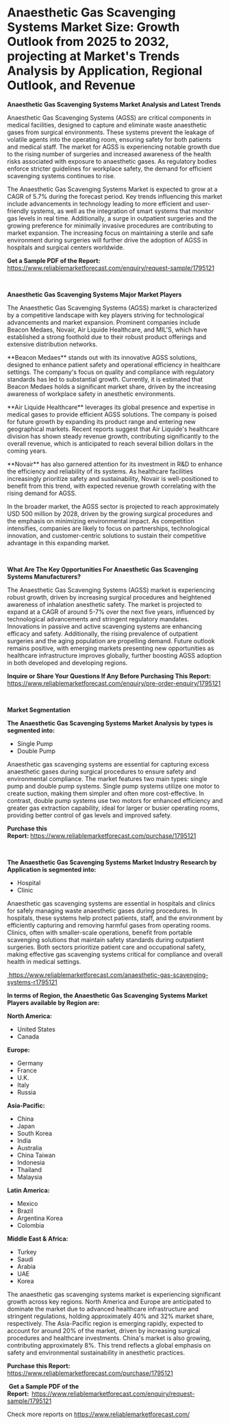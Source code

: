 <p><h1>Anaesthetic Gas Scavenging Systems Market Size: Growth Outlook from 2025 to 2032, projecting at Market's Trends Analysis by Application, Regional Outlook, and Revenue</h1></p><p><strong>Anaesthetic Gas Scavenging Systems Market Analysis and Latest Trends</strong></p>
<p><p>Anaesthetic Gas Scavenging Systems (AGSS) are critical components in medical facilities, designed to capture and eliminate waste anaesthetic gases from surgical environments. These systems prevent the leakage of volatile agents into the operating room, ensuring safety for both patients and medical staff. The market for AGSS is experiencing notable growth due to the rising number of surgeries and increased awareness of the health risks associated with exposure to anaesthetic gases. As regulatory bodies enforce stricter guidelines for workplace safety, the demand for efficient scavenging systems continues to rise.</p><p>The Anaesthetic Gas Scavenging Systems Market is expected to grow at a CAGR of 5.7% during the forecast period. Key trends influencing this market include advancements in technology leading to more efficient and user-friendly systems, as well as the integration of smart systems that monitor gas levels in real time. Additionally, a surge in outpatient surgeries and the growing preference for minimally invasive procedures are contributing to market expansion. The increasing focus on maintaining a sterile and safe environment during surgeries will further drive the adoption of AGSS in hospitals and surgical centers worldwide.</p></p>
<p><strong>Get a Sample PDF of the Report:&nbsp;</strong> <a href="https://www.reliablemarketforecast.com/enquiry/request-sample/1795121?utm_campaign=2736&utm_medium=2&utm_source=Github&utm_content=ia&utm_term=03032025&utm_id=anaesthetic-gas-scavenging-systems">https://www.reliablemarketforecast.com/enquiry/request-sample/1795121</a></p>
<p>&nbsp;</p>
<p><strong>Anaesthetic Gas Scavenging Systems Major Market Players</strong></p>
<p><p>The Anaesthetic Gas Scavenging Systems (AGSS) market is characterized by a competitive landscape with key players striving for technological advancements and market expansion. Prominent companies include Beacon Medaes, Novair, Air Liquide Healthcare, and MIL'S, which have established a strong foothold due to their robust product offerings and extensive distribution networks.</p><p>**Beacon Medaes** stands out with its innovative AGSS solutions, designed to enhance patient safety and operational efficiency in healthcare settings. The company's focus on quality and compliance with regulatory standards has led to substantial growth. Currently, it is estimated that Beacon Medaes holds a significant market share, driven by the increasing awareness of workplace safety in anesthetic environments.</p><p>**Air Liquide Healthcare** leverages its global presence and expertise in medical gases to provide efficient AGSS solutions. The company is poised for future growth by expanding its product range and entering new geographical markets. Recent reports suggest that Air Liquide's healthcare division has shown steady revenue growth, contributing significantly to the overall revenue, which is anticipated to reach several billion dollars in the coming years.</p><p>**Novair** has also garnered attention for its investment in R&D to enhance the efficiency and reliability of its systems. As healthcare facilities increasingly prioritize safety and sustainability, Novair is well-positioned to benefit from this trend, with expected revenue growth correlating with the rising demand for AGSS.</p><p>In the broader market, the AGSS sector is projected to reach approximately USD 500 million by 2028, driven by the growing surgical procedures and the emphasis on minimizing environmental impact. As competition intensifies, companies are likely to focus on partnerships, technological innovation, and customer-centric solutions to sustain their competitive advantage in this expanding market.</p></p>
<p>&nbsp;</p>
<p><strong>What Are The Key Opportunities For Anaesthetic Gas Scavenging Systems Manufacturers?</strong></p>
<p><p>The Anaesthetic Gas Scavenging Systems (AGSS) market is experiencing robust growth, driven by increasing surgical procedures and heightened awareness of inhalation anesthetic safety. The market is projected to expand at a CAGR of around 5-7% over the next five years, influenced by technological advancements and stringent regulatory mandates. Innovations in passive and active scavenging systems are enhancing efficacy and safety. Additionally, the rising prevalence of outpatient surgeries and the aging population are propelling demand. Future outlook remains positive, with emerging markets presenting new opportunities as healthcare infrastructure improves globally, further boosting AGSS adoption in both developed and developing regions.</p></p>
<p><strong>Inquire or Share Your Questions If Any Before Purchasing This Report:</strong> <a href="https://www.reliablemarketforecast.com/enquiry/pre-order-enquiry/1795121?utm_campaign=2736&utm_medium=2&utm_source=Github&utm_content=ia&utm_term=03032025&utm_id=anaesthetic-gas-scavenging-systems">https://www.reliablemarketforecast.com/enquiry/pre-order-enquiry/1795121</a></p>
<p>&nbsp;</p>
<p><strong>Market Segmentation</strong></p>
<p><strong>The Anaesthetic Gas Scavenging Systems Market Analysis by types is segmented into:</strong></p>
<p><ul><li>Single Pump</li><li>Double Pump</li></ul></p>
<p><p>Anaesthetic gas scavenging systems are essential for capturing excess anaesthetic gases during surgical procedures to ensure safety and environmental compliance. The market features two main types: single pump and double pump systems. Single pump systems utilize one motor to create suction, making them simpler and often more cost-effective. In contrast, double pump systems use two motors for enhanced efficiency and greater gas extraction capability, ideal for larger or busier operating rooms, providing better control of gas levels and improved safety.</p></p>
<p><strong>Purchase this Report:&nbsp;</strong><a href="https://www.reliablemarketforecast.com/purchase/1795121?utm_campaign=2736&utm_medium=2&utm_source=Github&utm_content=ia&utm_term=03032025&utm_id=anaesthetic-gas-scavenging-systems">https://www.reliablemarketforecast.com/purchase/1795121</a></p>
<p>&nbsp;</p>
<p><strong>The Anaesthetic Gas Scavenging Systems Market Industry Research by Application is segmented into:</strong></p>
<p><ul><li>Hospital</li><li>Clinic</li></ul></p>
<p><p>Anaesthetic gas scavenging systems are essential in hospitals and clinics for safely managing waste anaesthetic gases during procedures. In hospitals, these systems help protect patients, staff, and the environment by efficiently capturing and removing harmful gases from operating rooms. Clinics, often with smaller-scale operations, benefit from portable scavenging solutions that maintain safety standards during outpatient surgeries. Both sectors prioritize patient care and occupational safety, making effective gas scavenging systems critical for compliance and overall health in medical settings.</p></p>
<p><a href="https://www.reliablemarketforecast.com/anaesthetic-gas-scavenging-systems-r1795121?utm_campaign=2736&utm_medium=2&utm_source=Github&utm_content=ia&utm_term=03032025&utm_id=anaesthetic-gas-scavenging-systems">&nbsp;https://www.reliablemarketforecast.com/anaesthetic-gas-scavenging-systems-r1795121</a></p>
<p><strong>In terms of Region, the Anaesthetic Gas Scavenging Systems Market Players available by Region are:</strong></p>
<p>
    <p> <strong> North America: </strong>
        <ul>
            <li>United States</li>
            <li>Canada</li>
        </ul>
        </p> 
    <p> <strong> Europe: </strong>
        <ul>
            <li>Germany</li>
            <li>France</li>
            <li>U.K.</li>
            <li>Italy</li>
            <li>Russia</li>
        </ul>
        </p> 
    <p> <strong> Asia-Pacific: </strong>
        <ul>
            <li>China</li>
            <li>Japan</li>
            <li>South Korea</li>
            <li>India</li>
            <li>Australia</li>
            <li>China Taiwan</li>
            <li>Indonesia</li>
            <li>Thailand</li>
            <li>Malaysia</li>
        </ul>
        </p> 
    <p> <strong> Latin America: </strong>
        <ul>
            <li>Mexico</li>
            <li>Brazil</li>
            <li>Argentina Korea</li>
            <li>Colombia</li>
        </ul>
        </p> 
    <p> <strong> Middle East & Africa: </strong>
        <ul>
            <li>Turkey</li>
            <li>Saudi</li>
            <li>Arabia</li>
            <li>UAE</li>
            <li>Korea</li>
        </ul>
    </p>
    </p>
<p><p>The anaesthetic gas scavenging systems market is experiencing significant growth across key regions. North America and Europe are anticipated to dominate the market due to advanced healthcare infrastructure and stringent regulations, holding approximately 40% and 32% market share, respectively. The Asia-Pacific region is emerging rapidly, expected to account for around 20% of the market, driven by increasing surgical procedures and healthcare investments. China's market is also growing, contributing approximately 8%. This trend reflects a global emphasis on safety and environmental sustainability in anesthetic practices.</p></p>
<p><strong>Purchase this Report: </strong><a href="https://www.reliablemarketforecast.com/purchase/1795121?utm_campaign=2736&utm_medium=2&utm_source=Github&utm_content=ia&utm_term=03032025&utm_id=anaesthetic-gas-scavenging-systems">https://www.reliablemarketforecast.com/purchase/1795121</a></p>
<p>&nbsp;<strong>Get a Sample PDF of the Report:&nbsp;&nbsp;</strong><a href="https://www.reliablemarketforecast.com/enquiry/request-sample/1795121?utm_campaign=2736&utm_medium=2&utm_source=Github&utm_content=ia&utm_term=03032025&utm_id=anaesthetic-gas-scavenging-systems">https://www.reliablemarketforecast.com/enquiry/request-sample/1795121</a></p>
<p><strong></strong></p>
<p>Check more reports on <a href="https://www.reliablemarketforecast.com/?utm_campaign=2736&utm_medium=2&utm_source=Github&utm_content=ia&utm_term=03032025&utm_id=anaesthetic-gas-scavenging-systems">https://www.reliablemarketforecast.com/</a></p>
